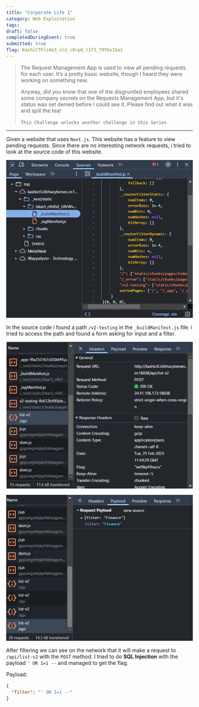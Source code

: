 ```yaml
---
title: "Corporate Life 1"
category: Web Exploitation
tags: 
draft: false
completedDuringEvent: true
submitted: true
flag: KashiCTF{s4m3_old_c0rp0_l1f3_T9Y6x1Se}
---
```

> The Request Management App is used to view all pending requests for each user. It’s a pretty basic website, though I heard they were working on something new.
>
> Anyway, did you know that one of the disgruntled employees shared some company secrets on the Requests Management App, but it's status was set denied before I could see it. Please find out what it was and spill the tea!
>
> `This Challenge unlocks another challenge in this Series`

---

Given a website that uses `Next.js`. This website has a feature to view pending requests. Since there are no interesting network requests, i tried to look at the source code of this website.

![alt text](image.png)

In the source code i found a path `/v2-testing` in the `_buildManifest.js` file. i tried to access the path and found a form asking for input and a filter.

![alt text](image-1.png)

![alt text](image-2.png)

After filtering we can see on the network that it will make a request to `/api/list-v2` with the `POST` method. I tried to do **SQL Injection** with the payload `' OR 1=1 --` and managed to get the flag.

Payload:

```json
{
  "filter": "' OR 1=1 --"
}
```
